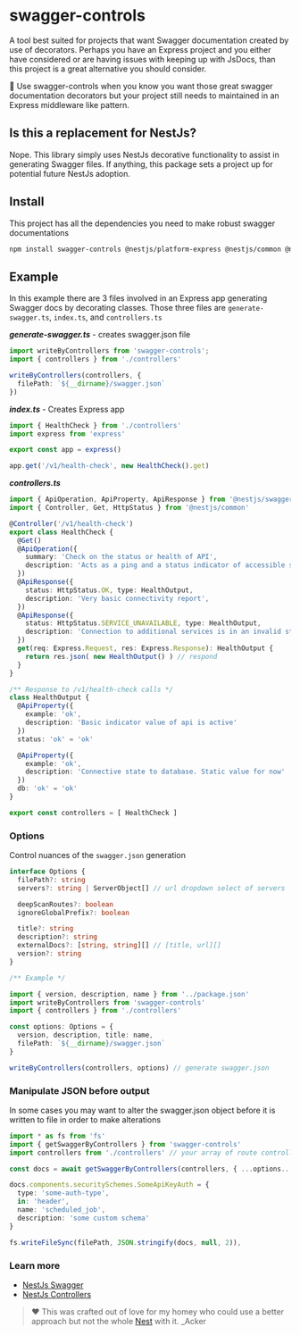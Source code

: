 # swagger-controls

A tool best suited for projects that want Swagger documentation created by use of decorators. Perhaps you have an Express project and you either have considered or are having issues with keeping up with JsDocs, than this project is a great alternative you should consider.

🔧 Use swagger-controls when you know you want those great swagger documentation decorators but your project still needs to maintained in an Express middleware like pattern.


## Is this a replacement for NestJs?

Nope. This library simply uses NestJs decorative functionality to assist in generating Swagger files. If anything, this package sets a project up for potential future NestJs adoption.

## Install

This project has all the dependencies you need to make robust swagger documentations

```sh
npm install swagger-controls @nestjs/platform-express @nestjs/common @nestjs/core @nestjs/swagger reflect-metadata
```

## Example

In this example there are 3 files involved in an Express app generating Swagger docs by decorating classes. Those three files are `generate-swagger.ts`, `index.ts`, and  `controllers.ts`

***generate-swagger.ts*** - creates swagger.json file
```typescript
import writeByControllers from 'swagger-controls';
import { controllers } from './controllers'

writeByControllers(controllers, {
  filePath: `${__dirname}/swagger.json`
})
```

***index.ts*** - Creates Express app
```typescript
import { HealthCheck } from './controllers'
import express from 'express'

export const app = express()

app.get('/v1/health-check', new HealthCheck().get)
```

***controllers.ts***
```typescript
import { ApiOperation, ApiProperty, ApiResponse } from '@nestjs/swagger'
import { Controller, Get, HttpStatus } from '@nestjs/common'

@Controller('/v1/health-check')
export class HealthCheck {
  @Get()
  @ApiOperation({
    summary: 'Check on the status or health of API',
    description: 'Acts as a ping and a status indicator of accessible services',
  })
  @ApiResponse({
    status: HttpStatus.OK, type: HealthOutput,
    description: 'Very basic connectivity report',
  })
  @ApiResponse({
    status: HttpStatus.SERVICE_UNAVAILABLE, type: HealthOutput,
    description: 'Connection to additional services is in an invalid state',
  })
  get(req: Express.Request, res: Express.Response): HealthOutput {
    return res.json( new HealthOutput() ) // respond
  }
}

/** Response to /v1/health-check calls */
class HealthOutput {
  @ApiProperty({
    example: 'ok',
    description: 'Basic indicator value of api is active'
  })
  status: 'ok' = 'ok'

  @ApiProperty({
    example: 'ok',
    description: 'Connective state to database. Static value for now'
  })
  db: 'ok' = 'ok'
}

export const controllers = [ HealthCheck ]
```

### Options

Control nuances of the `swagger.json` generation

```typescript
interface Options {
  filePath?: string
  servers?: string | ServerObject[] // url dropdown select of servers

  deepScanRoutes?: boolean
  ignoreGlobalPrefix?: boolean

  title?: string
  description?: string
  externalDocs?: [string, string][] // [title, url][]
  version?: string
}

/** Example */

import { version, description, name } from '../package.json'
import writeByControllers from 'swagger-controls'
import { controllers } from './controllers'

const options: Options = {
  version, description, title: name,
  filePath: `${__dirname}/swagger.json`
}

writeByControllers(controllers, options) // generate swagger.json
```

### Manipulate JSON before output

In some cases you may want to alter the swagger.json object before it is written to file in order to make alterations

```ts
import * as fs from 'fs'
import { getSwaggerByControllers } from 'swagger-controls'
import controllers from './controllers' // your array of route controllers

const docs = await getSwaggerByControllers(controllers, { ...options... })

docs.components.securitySchemes.SomeApiKeyAuth = {
  type: 'some-auth-type',
  in: 'header',
  name: 'scheduled_job',
  description: 'some custom schema'
}

fs.writeFileSync(filePath, JSON.stringify(docs, null, 2)),
```

### Learn more

- [NestJs Swagger](https://docs.nestjs.com/openapi/introduction)
- [NestJs Controllers](https://docs.nestjs.com/controllers)

> ❤️ This was crafted out of love for my homey who could use a better approach but not the whole [Nest](https://www.npmjs.com/package/@nestjs/core) with it. _Acker